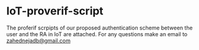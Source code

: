 # IoT-proverif-script

The proferif scrpipts of our proposed authentication scheme between the user and the RA in IoT are attached. For any questions make an email to zahednejadb@gmail.com
